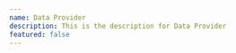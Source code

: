 ```yaml
---
name: Data Provider
description: This is the description for Data Provider
featured: false
---
```

